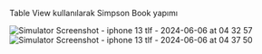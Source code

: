 Table View kullanılarak Simpson Book yapımı

![Simulator Screenshot - iphone 13 tlf - 2024-06-06 at 04 32 57](https://github.com/Muhammetsaman/Swift_Course/assets/134100718/40d3e31f-e23f-4a3d-8a9e-af77775cffd0)
![Simulator Screenshot - iphone 13 tlf - 2024-06-06 at 04 37 50](https://github.com/Muhammetsaman/Swift_Course/assets/134100718/7ed7fcb3-b98e-48ff-8d91-58981ff8e209)
